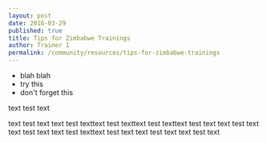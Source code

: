 ```yaml
---
layout: post
date: 2016-03-29
published: true
title: Tips for Zimbabwe Trainings
author: Trainer 1
permalink: /community/resources/tips-for-zimbabwe-trainings
---
```


- blah blah
- try this
- don't forget this


text test text

text test text
text test texttext test texttext test texttext test text text test text
text test text text test texttext test text text test text
text test text
